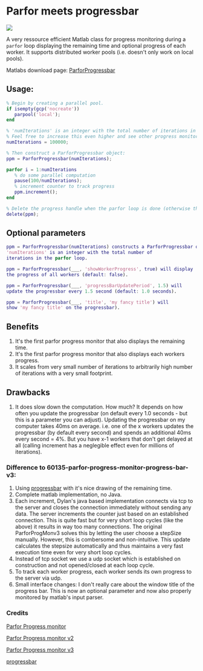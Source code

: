 # Parfor meets progressbar
<img align="top" src="https://github.com/fsaxen/ParforProgMon/raw/master/progress.png" />

A very ressource efficient Matlab class for progress monitoring during a `parfor` loop displaying the remaining time and optional progress of each worker.
It supports distributed worker pools (i.e. doesn't only work on local pools).

Matlabs download page: [ParforProgressbar](https://de.mathworks.com/matlabcentral/fileexchange/71436-parfor-progress-monitor-progress-bar-v4)

## Usage:
```Matlab
% Begin by creating a parallel pool.
if isempty(gcp('nocreate'))
   parpool('local');
end

% 'numIterations' is an integer with the total number of iterations in the loop. 
% Feel free to increase this even higher and see other progress monitors fail.
numIterations = 100000;

% Then construct a ParforProgressbar object:
ppm = ParforProgressbar(numIterations);

parfor i = 1:numIterations
   % do some parallel computation
   pause(100/numIterations);
   % increment counter to track progress
   ppm.increment();
end

% Delete the progress handle when the parfor loop is done (otherwise the timer that keeps updating the progress might not stop).
delete(ppm);
```

## Optional parameters
```matlab
ppm = ParforProgressbar(numIterations) constructs a ParforProgressbar object.
'numIterations' is an integer with the total number of
iterations in the parfor loop.

ppm = ParforProgressbar(___, 'showWorkerProgress', true) will display
the progress of all workers (default: false).

ppm = ParforProgressbar(___, 'progressBarUpdatePeriod', 1.5) will
update the progressbar every 1.5 second (default: 1.0 seconds).

ppm = ParforProgressbar(___, 'title', 'my fancy title') will
show 'my fancy title' on the progressbar).
```

## Benefits
1. It's the first parfor progress monitor that also displays the remaining time.
2. It's the first parfor progress monitor that also displays each workers progress.
3. It scales from very small number of iterations to arbitrarily high number of iterations with a very small footprint.

## Drawbacks
1. It does slow down the computation. How much? It depends on how often you update the progressbar (on default every 1.0 seconds - but this is a parameter you can adjust). 
Updating the progressbar on my computer takes 40ms on average. i.e. one of the x workers updates the progressbar (by default every second) and spends an additional 40ms every second = 4%.
But you have x-1 workers that don't get delayed at all (calling increment has a neglegible effect even for millions of iterations).


### Difference to 60135-parfor-progress-monitor-progress-bar-v3:
1. Using [progressbar](https://de.mathworks.com/matlabcentral/fileexchange/6922-progressbar) with it's nice drawing of the remaining time.
2. Complete matlab implementation, no Java. 
3. Each increment, Dylan's java based implementation connects via tcp to the server and closes the connection immediately without sending any data.
The server increments the counter just based on an established connection.
This is quite fast but for very short loop cycles (like the above) it results in way too many connections.
The original ParforProgMonv3 solves this by letting the user choose a stepSize manually. However, this is combersome and non-intuitive.
This update calculates the stepsize automatically and thus maintains a very fast execution time even for very short loop cycles.
4. Instead of tcp socket we use a udp socket which is established on construction and not opened/closed at each loop cycle.
5. To track each worker progress, each worker sends its own progress to the server via udp.
6. Small interface changes: I don't really care about the window title of the progress bar. This is now an optional parameter and now also properly monitored by matlab's input parser.


### Credits
[Parfor Progress monitor](https://www.mathworks.com/matlabcentral/fileexchange/24594-parfor-progress-monitor)

[Parfor Progress monitor v2](https://www.mathworks.com/matlabcentral/fileexchange/31673-parfor-progress-monitor-v2)

[Parfor Progress monitor v3](https://de.mathworks.com/matlabcentral/fileexchange/60135-parfor-progress-monitor-progress-bar-v3)

[progressbar](https://de.mathworks.com/matlabcentral/fileexchange/6922-progressbar)
